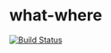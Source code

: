 # what-where

[![Build Status](https://travis-ci.org/wryday/what-where.svg?branch=master)](https://travis-ci.org/wryday/what-where)
